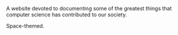 A website devoted to documenting some of the greatest things that computer science has contributed to our society.

Space-themed.
	
